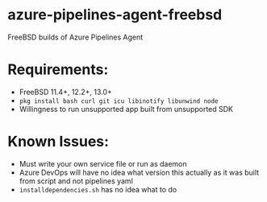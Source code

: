 # azure-pipelines-agent-freebsd
FreeBSD builds of Azure Pipelines Agent
# Requirements:
- FreeBSD 11.4+, 12.2+, 13.0+
- `pkg install bash curl git icu libinotify libunwind node`
- Willingness to run unsupported app built from unsupported SDK

# Known Issues:
- Must write your own service file or run as daemon
- Azure DevOps will have no idea what version this actually as it was built from script and not pipelines yaml
- `installdependencies.sh` has no idea what to do
